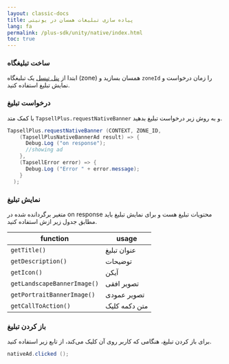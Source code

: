 ```yaml
---
layout: classic-docs
title: پیاده سازی تبلیغات همسان در یونیتی
lang: fa
permalink: /plus-sdk/unity/native/index.html
toc: true
---
```

### ساخت تبلیغگاه
ابتدا از [پنل تپسل](https://dashboard.tapsell.ir/) یک تبلیغگاه (zone) همسان بسازید و `zoneId` را زمان درخواست و نمایش تبلیغ استفاده کنید.


### درخواست تبلیغ
با کمک متد `TapsellPlus.requestNativeBanner` و به روش زیر درخواست تبلیغ بدهید.

```c#
TapsellPlus.requestNativeBanner (CONTEXT, ZONE_ID,
    (TapsellPlusNativeBannerAd result) => {
      Debug.Log ("on response");
      //showing ad
    },
    (TapsellError error) => {
      Debug.Log ("Error " + error.message);
    }
  );
```

### نمایش تبلیغ
متغیر برگردانده شده در on response محتویات تبلیغ هست و برای نمایش تبلیغ باید مطابق جدول زیر ازش استفاده کنید.


| function | usage |
| - | - |
| `getTitle()` | عنوان تبلیغ |
| `getDescription()` | توضیحات |
| `getIcon()` | آیکن |
| `getLandscapeBannerImage()` | تصویر افقی |
| `getPortraitBannerImage()` | تصویر عمودی |
| `getCallToAction()` | متن دکمه کلیک |


### باز کردن تبلیغ
برای باز کردن تبلیغ، هنگامی که کاربر روی آن کلیک می‌کند، از تابع زیر استفاده کنید.

```c#
nativeAd.clicked ();
```